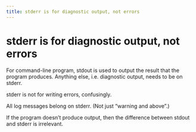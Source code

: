 ```yaml
---
title: stderr is for diagnostic output, not errors
---
```


# stderr is for diagnostic output, not errors
For command-line program, stdout is used to output the result that the program produces. Anything else, i.e. diagnostic output, needs to be on stderr.

stderr is not for writing errors, confusingly.

All log messages belong on stderr. (Not just “warning and above”.)

If the program doesn’t produce output, then the difference between stdout and stderr is irrelevant.